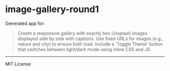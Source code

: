 # image-gallery-round1

Generated app for:

> Create a responsive gallery with exactly two Unsplash images displayed side by side with captions. Use fixed URLs for images (e.g., nature and city) to ensure both load. Include a 'Toggle Theme' button that switches between light/dark mode using inline CSS and JS.

---
MIT License